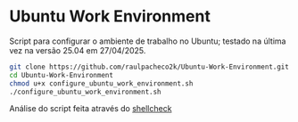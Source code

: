 # Ubuntu Work Environment
Script para configurar o ambiente de trabalho no Ubuntu; testado na última vez na versão 25.04 em 27/04/2025.

```bash
git clone https://github.com/raulpacheco2k/Ubuntu-Work-Environment.git
cd Ubuntu-Work-Environment
chmod u+x configure_ubuntu_work_environment.sh
./configure_ubuntu_work_environment.sh
```

Análise do script feita através do [shellcheck](https://www.shellcheck.net/)
